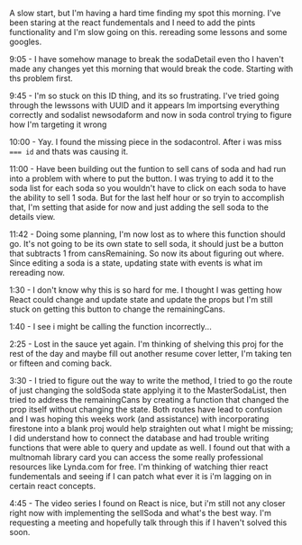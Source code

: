 A slow start, but I'm having a hard time finding my spot this morning. I've been staring at the react fundementals and I need to add the pints functionality and I'm slow going on this.
rereading some lessons and some googles.

9:05 - I have somehow manage to break the sodaDetail even tho I haven't made any changes yet this morning that would break the code. Starting with ths problem first.

9:45 - I'm so stuck on this ID thing, and its so frustrating. I've tried going through the lewssons with UUID and it appears Im importsing everything correctly and sodalist newsodaform and now in soda control trying to figure how I'm targeting it wrong

10:00 - Yay. I found the missing piece in the sodacontrol. After i was miss ` === id` and thats was causing it.

11:00 - Have been building out the funtion to sell cans of soda and had run into a problem with where to put the button. I was trying to add it to the soda list for each soda so you wouldn't have to click on each soda to have the ability to sell 1 soda. But for the last helf hour or so tryin to accomplish that, I'm setting that aside for now and just adding the sell soda to the details view.

11:42 - Doing some planning, I'm now lost as to where this function should go. It's not going to be its own state to sell soda, it should just be a button that subtracts 1 from cansRemaining. So now its about figuring out where. Since editing a soda is a state, updating state with events is what im rereading now.

1:30 - I don't know why this is so hard for me. I thought I was getting how React could change and update state and update the props but I'm still stuck on getting this button to change the remainingCans.

1:40 - I see i might be calling the function incorrectly...

2:25 - Lost in the sauce yet again. I'm thinking of shelving this proj for the rest of the day and maybe fill out another resume cover letter, I'm taking ten or fifteen and coming back.

3:30 - I tried to figure out the way to write the method, I tried to go the route of just changing the soldSoda state applying it to the MasterSodaList, then tried to address the remainingCans by creating a function that changed the prop itself without changing the state. Both routes have lead to confusion and I was hoping this weeks work (and assistance) with incorporating firestone into a blank proj would help straighten out what I might be missing; I did understand how to connect the database and had trouble writing functions that were able to query and update as well. I found out that with a multnomah library card you can access the some really professional resources like Lynda.com for free. I'm thinking of watching thier react fundementals and seeing if I can patch what ever it is i'm lagging on in certain react concepts.

4:45 - The video series I found on React is nice, but i'm still not any closer right now with implementing the sellSoda and what's the best way. I'm requesting a meeting and hopefully talk through this if I haven't solved this soon.